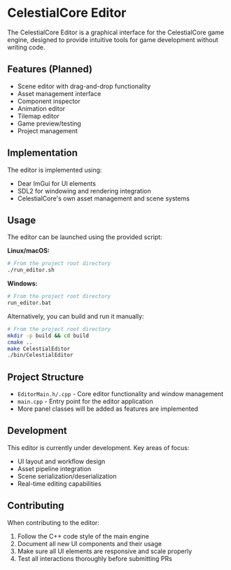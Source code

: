 # CelestialCore Editor

The CelestialCore Editor is a graphical interface for the CelestialCore game engine, designed to provide intuitive tools for game development without writing code.

## Features (Planned)

- Scene editor with drag-and-drop functionality
- Asset management interface
- Component inspector
- Animation editor
- Tilemap editor
- Game preview/testing
- Project management

## Implementation

The editor is implemented using:
- Dear ImGui for UI elements
- SDL2 for windowing and rendering integration
- CelestialCore's own asset management and scene systems

## Usage

The editor can be launched using the provided script:

**Linux/macOS:**
```bash
# From the project root directory
./run_editor.sh
```

**Windows:**
```bash
# From the project root directory
run_editor.bat
```

Alternatively, you can build and run it manually:

```bash
# From the project root directory
mkdir -p build && cd build
cmake ..
make CelestialEditor
./bin/CelestialEditor
```

## Project Structure

- `EditorMain.h/.cpp` - Core editor functionality and window management
- `main.cpp` - Entry point for the editor application
- More panel classes will be added as features are implemented

## Development

This editor is currently under development. Key areas of focus:
- UI layout and workflow design
- Asset pipeline integration
- Scene serialization/deserialization
- Real-time editing capabilities

## Contributing

When contributing to the editor:
1. Follow the C++ code style of the main engine
2. Document all new UI components and their usage
3. Make sure all UI elements are responsive and scale properly
4. Test all interactions thoroughly before submitting PRs 